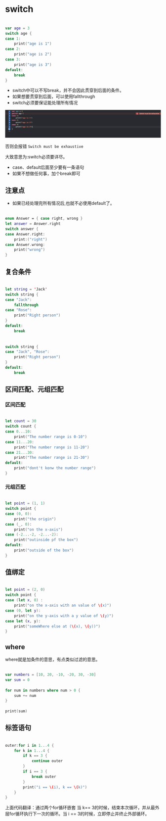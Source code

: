 # switch

``` swift

var age = 3
switch age {
case 1:
    print("age is 1")
case 2:
    print("age is 2")
case 3:
    print("age is 3")
default:
    break
}


```

+ switch中可以不写break，并不会因此贯穿到后面的条件。
+ 如果想要贯穿到后面，可以使用fallthrough
+ switch必须要保证能处理所有情况

![avatar](2.png)

否则会报错 ``` Switch must be exhaustive ```

大致意思为:switch必须要详尽。

+ case、default后面至少要有一条语句
+ 如果不想做任何事，加个break即可

## 注意点

+ 如果已经处理完所有情况后,也就不必使用default了。

``` swift

enum Answer = { case right, wrong }
let answer = Answer.right
switch answer {
case Answer.right:
	print:("right")
case Answer.wrong:
	print("wrong")
}

```

## 复合条件

``` swift

let string = 'Jack'
switch string {
case "Jack":
	fallthrough
case "Rose":
	print("Right person")
}
default:
	break
	
	
switch string {
case "Jack", "Rose":
	print("Right person")
}
default:
	break
```

## 区间匹配、元组匹配

### 区间匹配

``` swift

let count = 30
switch count {
case 0...10:
    print("The number range is 0-10")
case 11...20:
    print("The number range is 11-20")
case 21...30:
    print("The number range is 21-30")
default:
    print("dont't konw the number range")
}

```

### 元组匹配

``` swift

let point = (1, 1)
switch point {
case (0, 0):
    print("the origin")
case (_, 0):
    print("on the x-axis")
case (-2...-2, -2...-2):
    print("outinside pf the box")
default:
    print("outside of the box")
}

```

## 值绑定

``` swift

let point = (2, 0)
switch point {
case (let x, 0) :
	print("on the x-axis with an value of \(x)")
case (0, let y):
	print("on the y-axis with a y value of \(y)")
case let (x, y):
	print("someWhere else at (\(x), \(y))")
}

```

## where

where就是加条件的意思，有点类似过滤的意思。


``` swift

var numbers = [10, 20, -10, -20, 30, -30]
var sum = 0

for num in numbers where num > 0 {
    sum += num
}

print(sum)

```

## 标签语句

``` swift

outer:for i in 1...4 {
    for k in 1...4 {
        if k == 3 {
            continue outer
        }
        if i == 3 {
            break outer
        }
        print("i == \(i), k == \(k)")
    }
}

```

上面代码翻译：通过两个for循环嵌套 当 k== 3的时候，结束本次循环，并从最外层for循环执行下一次的循环。当 i == 3的时候，立即停止并终止外部循环。